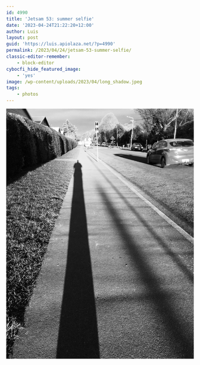 ```yaml
---
id: 4990
title: 'Jetsam 53: summer selfie'
date: '2023-04-24T21:22:20+12:00'
author: Luis
layout: post
guid: 'https://luis.apiolaza.net/?p=4990'
permalink: /2023/04/24/jetsam-53-summer-selfie/
classic-editor-remember:
    - block-editor
cybocfi_hide_featured_image:
    - 'yes'
image: /wp-content/uploads/2023/04/long_shadow.jpeg
tags:
    - photos
---
```


![Summer selfie, Christchurch.](/assets/images/long_shadow.jpeg)